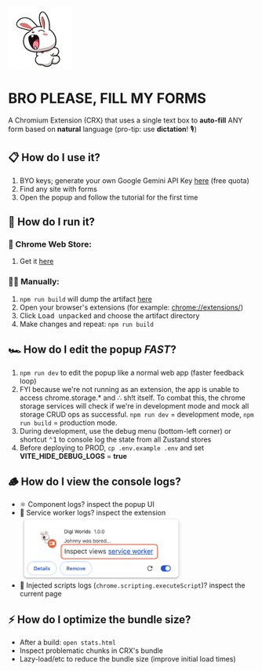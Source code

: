 
<img src="bro-please-fill-my-forms/public/images/icon128.png" alt="logo" style="max-height: 256px;">

# BRO PLEASE, FILL MY FORMS

A Chromium Extension (CRX) that uses a single text box to **auto-fill** ANY form based on **natural** language (pro-tip: use **dictation**! 🎙️)

## 📋 How do I use it?
1. BYO keys; generate your own Google Gemini API Key [here](https://aistudio.google.com/apikey) (free quota)
2. Find any site with forms
3. Open the popup and follow the tutorial for the first time


## 🔌 How do I run it?
### 🏪 Chrome Web Store:
1. Get it [here](TODO:)

### 🧑‍💻 Manually:
1. `npm run build` will dump the artifact [here](./bro-please-fill-my-forms/dist)
2. Open your browser's extensions (for example: [chrome://extensions/](chrome://extensions/))
3. Click <kbd>Load unpacked</kbd> and choose the artifact directory
4. Make changes and repeat: `npm run build`

## 🏎️ How do I edit the popup *FAST*?
1. `npm run dev` to edit the popup like a normal web app (faster feedback loop)
2. FYI because we're not running as an extension, the app is unable to access chrome.storage.* and ∴ sh!t itself. To combat this, the chrome storage services will check if we're in development mode and mock all storage CRUD ops as successful. `npm run dev` = development mode, `npm run build` = production mode.
3. During development, use the debug menu (bottom-left corner) or shortcut <kbd>⌃1</kbd> to console log the state from all Zustand stores
4. Before deploying to PROD, `cp .env.example .env` and set **VITE_HIDE_DEBUG_LOGS** = **true**

## 🪵 How do I view the console logs?
- ⚛️ Component logs? inspect the popup UI
- 🤖 Service worker logs? inspect the extension <img src="bro-please-fill-my-forms/public/images/README/inspect-service-worker-logs.png" alt="inspect service worker logs" style="max-height: 128px;">
- 💉 Injected scripts logs (`chrome.scripting.executeScript`)? inspect the current page

## ⚡️ How do I optimize the bundle size?
- After a build: `open stats.html`
- Inspect problematic chunks in CRX's bundle
- Lazy-load/etc to reduce the bundle size (improve initial load times)

